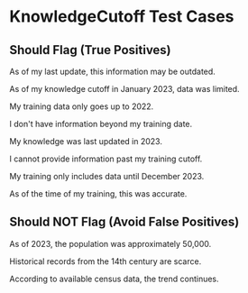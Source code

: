# KnowledgeCutoff Test Cases

## Should Flag (True Positives)

As of my last update, this information may be outdated.

As of my knowledge cutoff in January 2023, data was limited.

My training data only goes up to 2022.

I don't have information beyond my training date.

My knowledge was last updated in 2023.

I cannot provide information past my training cutoff.

My training only includes data until December 2023.

As of the time of my training, this was accurate.

## Should NOT Flag (Avoid False Positives)

As of 2023, the population was approximately 50,000.

Historical records from the 14th century are scarce.

According to available census data, the trend continues.
